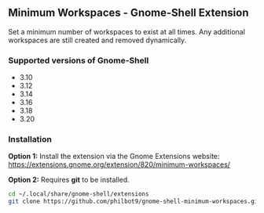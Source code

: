 ## Minimum Workspaces - Gnome-Shell Extension  
Set a minimum number of workspaces to exist at all times. Any additional workspaces are still created and removed dynamically.  


### Supported versions of Gnome-Shell

* 3.10
* 3.12
* 3.14
* 3.16
* 3.18
* 3.20

### Installation

**Option 1:** Install the extension via the Gnome Extensions website:   
<https://extensions.gnome.org/extension/820/minimum-workspaces/>

**Option 2:** Requires **git** to be installed.    

``` bash
cd ~/.local/share/gnome-shell/extensions
git clone https://github.com/philbot9/gnome-shell-minimum-workspaces.git minimum-workspaces@philbot9.github.com
```
